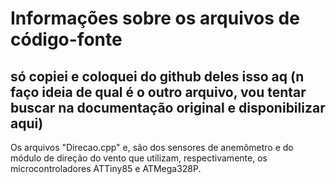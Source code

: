 # Informações sobre os arquivos de código-fonte

## só copiei e coloquei do github deles isso aq (n faço ideia de qual é o outro arquivo, vou tentar buscar na documentação original e disponibilizar aqui)

Os arquivos "Direcao.cpp" e, são dos sensores de anemômetro e do módulo de direção do vento que utilizam, respectivamente, os microcontroladores ATTiny85 e ATMega328P.
